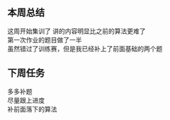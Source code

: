 ## 本周总结  
这周开始集训了 讲的内容明显比之前的算法更难了  
第一次作业的题目做了一半  
虽然错过了训练赛，但是我已经补上了前面基础的两个题    
## 下周任务
多多补题  
尽量跟上进度  
补前面落下的算法
